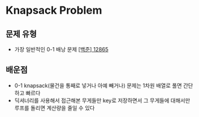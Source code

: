 # Knapsack Problem

## 문제 유형
- 가장 일반적인 0-1 배낭 문제
[[백준] 12865](https://github.com/ririro93/algorithm_probs/blob/master/new_baek/4th_week/12865.md)



## 배운점
- 0-1 knapsack(물건을 통째로 넣거나 아예 빼거나) 문제는 1차원 배열로 풀면 간단하고 빠르다
- 딕셔너리를 사용해서 접근해본 무게들만 key로 저장하면서 그 무게들에 대해서만 루프를 돌리면 계산량을 줄일 수 있다
    
